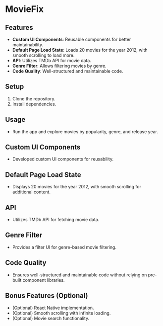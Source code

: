 # MovieFix

## Features
- **Custom UI Components**: Reusable components for better maintainability.
- **Default Page Load State**: Loads 20 movies for the year 2012, with smooth scrolling to load more.
- **API**: Utilizes TMDb API for movie data.
- **Genre Filter**: Allows filtering movies by genre.
- **Code Quality**: Well-structured and maintainable code.

## Setup
1. Clone the repository.
2. Install dependencies.

## Usage
- Run the app and explore movies by popularity, genre, and release year.

## Custom UI Components
- Developed custom UI components for reusability.

## Default Page Load State
- Displays 20 movies for the year 2012, with smooth scrolling for additional content.

## API
- Utilizes TMDb API for fetching movie data.

## Genre Filter
- Provides a filter UI for genre-based movie filtering.

## Code Quality
- Ensures well-structured and maintainable code without relying on pre-built component libraries.

## Bonus Features (Optional)
- (Optional) React Native implementation.
- (Optional) Smooth scrolling with infinite loading.
- (Optional) Movie search functionality.
